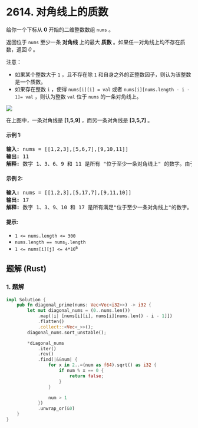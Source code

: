 # 2614. 对角线上的质数
给你一个下标从 **0** 开始的二维整数数组 `nums` 。

返回位于 `nums` 至少一条 **对角线** 上的最大 **质数** 。如果任一对角线上均不存在质数，返回 *0* 。

注意：
* 如果某个整数大于 `1` ，且不存在除 `1` 和自身之外的正整数因子，则认为该整数是一个质数。
* 如果存在整数 `i` ，使得 `nums[i][i] = val` 或者 `nums[i][nums.length - i - 1]= val` ，则认为整数 `val` 位于 `nums` 的一条对角线上。

![](https://assets.leetcode.com/uploads/2023/03/06/screenshot-2023-03-06-at-45648-pm.png)

在上图中，一条对角线是 **[1,5,9]** ，而另一条对角线是 **[3,5,7]** 。

#### 示例 1:
<pre>
<strong>输入:</strong> nums = [[1,2,3],[5,6,7],[9,10,11]]
<strong>输出:</strong> 11
<strong>解释:</strong> 数字 1、3、6、9 和 11 是所有 "位于至少一条对角线上" 的数字。由于 11 是最大的质数，故返回 11 。
</pre>

#### 示例 2:
<pre>
<strong>输入:</strong> nums = [[1,2,3],[5,17,7],[9,11,10]]
<strong>输出:</strong> 17
<strong>解释:</strong> 数字 1、3、9、10 和 17 是所有满足"位于至少一条对角线上"的数字。由于 17 是最大的质数，故返回 17 。
</pre>

#### 提示:
* `1 <= nums.length <= 300`
* <code>nums.length == nums<sub>i</sub>.length</code>
* <code>1 <= nums[i][j] <= 4*10<sup>6</sup></code>

## 题解 (Rust)

### 1. 题解
```Rust
impl Solution {
    pub fn diagonal_prime(nums: Vec<Vec<i32>>) -> i32 {
        let mut diagonal_nums = (0..nums.len())
            .map(|i| [nums[i][i], nums[i][nums.len() - i - 1]])
            .flatten()
            .collect::<Vec<_>>();
        diagonal_nums.sort_unstable();

        *diagonal_nums
            .iter()
            .rev()
            .find(|&&num| {
                for x in 2..=(num as f64).sqrt() as i32 {
                    if num % x == 0 {
                        return false;
                    }
                }

                num > 1
            })
            .unwrap_or(&0)
    }
}
```

